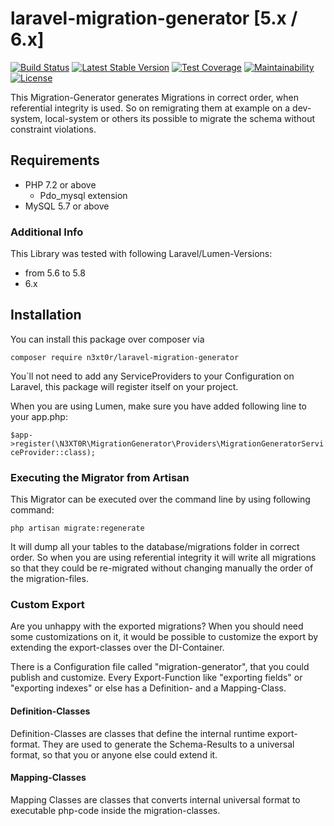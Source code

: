 # laravel-migration-generator [5.x / 6.x]
[![Build Status](https://travis-ci.com/N3XT0R/laravel-migration-generator.svg?branch=master)](https://travis-ci.com/N3XT0R/laravel-migration-generator)
[![Latest Stable Version](https://poser.pugx.org/n3xt0r/laravel-migration-generator/v/stable)](https://packagist.org/packages/n3xt0r/laravel-migration-generator)
[![Test Coverage](https://api.codeclimate.com/v1/badges/3be6f76e8df15784a025/test_coverage)](https://codeclimate.com/github/N3XT0R/laravel-migration-generator/test_coverage)
[![Maintainability](https://api.codeclimate.com/v1/badges/3be6f76e8df15784a025/maintainability)](https://codeclimate.com/github/N3XT0R/laravel-migration-generator/maintainability)
[![License](https://poser.pugx.org/n3xt0r/laravel-migration-generator/license)](https://packagist.org/packages/n3xt0r/laravel-migration-generator)

This Migration-Generator generates Migrations in correct order, when referential integrity is used.
So on remigrating them at example on a dev-system, local-system or others its possible
to migrate the schema without constraint violations.

## Requirements

- PHP 7.2 or above
    - Pdo_mysql extension
- MySQL 5.7 or above

### Additional Info

This Library was tested with following Laravel/Lumen-Versions:

- from 5.6 to 5.8
- 6.x

## Installation

You can install this package over composer via 

``
composer require n3xt0r/laravel-migration-generator
``

You`ll not need to add any ServiceProviders to your Configuration on Laravel,
this package will register itself on your project.

When you are using Lumen, make sure you have added following line to your app.php:

``
$app->register(\N3XT0R\MigrationGenerator\Providers\MigrationGeneratorServiceProvider::class);
``

### Executing the Migrator from Artisan

This Migrator can be executed over the command line by using following command:

``
php artisan migrate:regenerate
``

It will dump all your tables to the database/migrations folder in correct order.
So when you are using referential integrity it will write all migrations so that they could be
re-migrated without changing manually the order of the migration-files.


### Custom Export

Are you unhappy with the exported migrations? When you should need some customizations on it,
it would be possible to customize the export by extending the export-classes over the DI-Container.

There is a Configuration file called "migration-generator", that you could publish and customize.
Every Export-Function like "exporting fields" or "exporting indexes" or else has a Definition- and a Mapping-Class.

#### Definition-Classes 

Definition-Classes are classes that define the internal runtime export-format. 
They are used to generate the Schema-Results to a universal format, so that you or anyone else could extend it.

#### Mapping-Classes

Mapping Classes are classes that converts internal universal format to executable php-code inside
the migration-classes.
